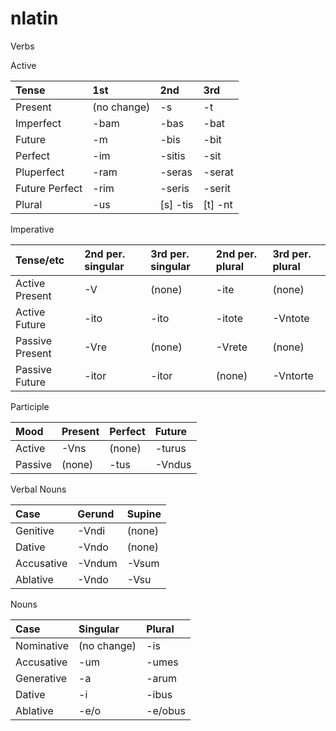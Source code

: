 # nlatin

Verbs

Active

Tense          | 1st         | 2nd        | 3rd
:---           | :---        | :---       | :---
Present        | (no change) | -s         | -t
Imperfect      | -bam        | -bas       | -bat
Future         | -m          | -bis       | -bit
Perfect        | -im         | -sitis     | -sit
Pluperfect     | -ram        | -seras     | -serat
Future Perfect | -rim        | -seris     | -serit
Plural         | -us         | [s] -tis   | [t] -nt

Imperative

Tense/etc       | 2nd per. singular | 3rd per. singular | 2nd per. plural | 3rd per. plural
:---            | :---              | :---              | :---            | :---
Active Present  | -V                | (none)            | -ite            | (none)
Active Future   | -ito              | -ito              | -itote          | -Vntote
Passive Present | -Vre              | (none)            | -Vrete          | (none)
Passive Future  | -itor             | -itor             | (none)          | -Vntorte

Participle

Mood    | Present | Perfect | Future
:---    | :---    | :---    | :---
Active  | -Vns    | (none)  | -turus
Passive | (none)  | -tus    | -Vndus

Verbal Nouns

Case       | Gerund | Supine
:---       | :---   | :---
Genitive   | -Vndi  | (none)
Dative     | -Vndo  | (none)
Accusative | -Vndum | -Vsum
Ablative   | -Vndo  | -Vsu

Nouns

Case       | Singular    | Plural
:---       | :---        | :---
Nominative | (no change) | -is
Accusative | -um         | -umes
Generative | -a          | -arum
Dative     | -i          | -ibus
Ablative   | -e/o        | -e/obus
